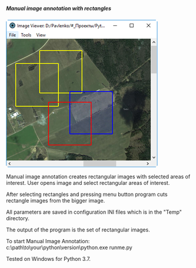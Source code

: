 ##### Manual image annotation with rectangles

![Manual image annotation with rectangles](
../data/2019.01.03-manual-image-annotation-with-rectangles.png)

Manual image annotation creates rectangular images with selected
areas of interest. User opens image and select rectangular
areas of interest.

After selecting rectangles and pressing menu button program cuts
rectangle images from the bigger image.

All parameters are saved in configuration INI files
which is in the "Temp" directory.

The output of the program is the set of rectangular images.

To start Manual Image Annotation:
c:\path\to\your\python\version\python.exe runme.py

Tested on Windows for Python 3.7.
